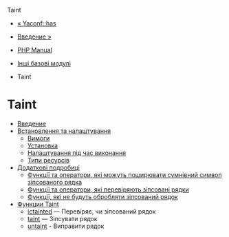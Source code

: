 Taint

-   [« Yaconf::has](yaconf.has.html)
    
-   [Введение »](intro.taint.html)
    
-   [PHP Manual](index.html)
    
-   [Інші базові модулі](refs.basic.other.html)
    
-   Taint
    

# Taint

-   [Введение](intro.taint.html)
-   [Встановлення та налаштування](taint.setup.html)
    -   [Вимоги](taint.requirements.html)
    -   [Установка](taint.installation.html)
    -   [Налаштування під час виконання](taint.configuration.html)
    -   [Типи ресурсів](taint.resources.html)
-   [Додаткові подробиці](taint.detail.html)
    -   [Функції та оператори, які можуть поширювати сумнівний символ зіпсованого рядка](taint.detail.basic.html)
    -   [Функції та оператори, які перевіряють зіпсовані рядки](taint.detail.taint.html)
    -   [Функції, які не будуть обробляти зіпсований рядок](taint.detail.untaint.html)
-   [Функции Taint](ref.taint.html)
    -   [ісtainted](function.is-tainted.html) — Перевіряє, чи зіпсований рядок
    -   [taint](function.taint.html) — Зіпсувати рядок
    -   [untaint](function.untaint.html) - Виправити рядок